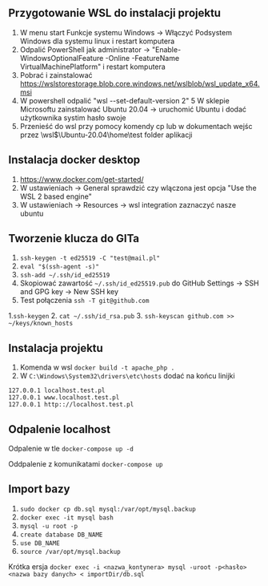 ## Przygotowanie WSL do instalacji projektu

1. W menu start Funkcje systemu Windows -> Włączyć Podsystem Windows dla systemu linux i restart komputera
2. Odpalić PowerShell jak administrator -> "Enable-WindowsOptionalFeature -Online -FeatureName VirtualMachinePlatform" i restart komputera
3. Pobrać i zainstalować https://wslstorestorage.blob.core.windows.net/wslblob/wsl_update_x64.msi
4. W powershell odpalić "wsl --set-default-version 2"
5  W sklepie Microsoftu zainstalować Ubuntu 20.04 -> uruchomić Ubuntu i dodać użytkownika systim hasło swoje
5. Przenieść do wsl przy pomocy komendy cp lub w dokumentach wejśc przez \\wsl$\Ubuntu-20.04\home\test folder aplikacji

## Instalacja docker desktop

1. https://www.docker.com/get-started/
2. W ustawieniach -> General sprawdzić czy wlączona jest opcja "Use the WSL 2 based engine"
3. W ustawieniach -> Resources -> wsl integration zaznaczyć nasze ubuntu

## Tworzenie klucza do GITa

1. ``ssh-keygen -t ed25519 -C "test@mail.pl"``
2. ``eval "$(ssh-agent -s)"``
3. ``ssh-add ~/.ssh/id_ed25519``
4. Skopiować zawartość ``~/.ssh/id_ed25519.pub`` do GitHub Settings -> SSH and GPG key -> New SSH key
5. Test połączenia ``ssh -T git@github.com``

1.``ssh-keygen``
2. ``cat ~/.ssh/id_rsa.pub``
3. ``ssh-keyscan github.com >> ~/keys/known_hosts``

## Instalacja projektu

1. Komenda w wsl ``docker build -t apache_php .``
2. W ``C:\Windows\System32\drivers\etc\hosts`` dodać na końcu linijki
```
127.0.0.1 localhost.test.pl
127.0.0.1 www.localhost.test.pl
127.0.0.1 http:://localhost.test.pl
```

## Odpalenie localhost

Odpalenie w tle ``docker-compose up -d``

Oddpalenie z komunikatami ``docker-compose up``

## Import bazy

1. ``sudo docker cp db.sql mysql:/var/opt/mysql.backup``
2. ``docker exec -it mysql bash``
3. ``mysql -u root -p``
4. ``create database DB_NAME``
5. ``use DB_NAME``
6. ``source /var/opt/mysql.backup``

Krótka ersja
``docker exec -i <nazwa_kontynera> mysql -uroot -p<hasło> <nazwa bazy danych> < importDir/db.sql``